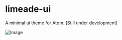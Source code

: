# limeade-ui
A minimal ui theme for Atom. [Still under development]

![Image](http://i.imgur.com/vvnv0KJ.png)
